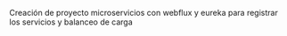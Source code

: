 Creación de proyecto microservicios con webflux y eureka para registrar los servicios y balanceo de carga
